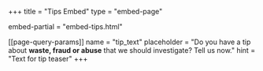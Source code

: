 +++
title = "Tips Embed"
type = "embed-page"

embed-partial = "embed-tips.html"

[[page-query-params]]
name = "tip_text"
placeholder = "Do you have a tip about <b>waste, fraud or abuse</b> that we should investigate? Tell us now."
hint = "Text for tip teaser"
+++
